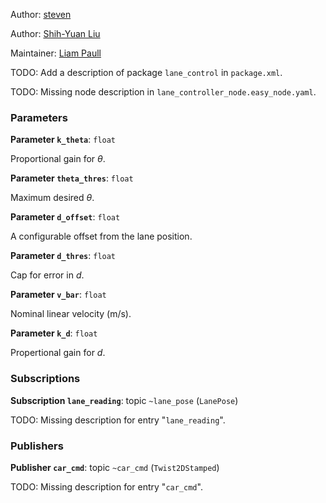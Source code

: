 <div id='lane_control-autogenerated' markdown='1'>


<!-- do not edit this file, autogenerated -->

Author: [steven](mailto:steven@todo.todo)

Author: [Shih-Yuan Liu](mailto:syliu@mit.edu)

Maintainer: [Liam Paull](mailto:paull@mit.edu)

TODO: Add a description of package `lane_control` in `package.xml`.



</div>

<!-- file start -->

<div id='lane_control-lane_controller_node-autogenerated' markdown='1'>


<!-- do not edit this file, autogenerated -->

TODO: Missing node description in `lane_controller_node.easy_node.yaml`.

### Parameters 

**Parameter `k_theta`**: `float`

Proportional gain for $\theta$.

**Parameter `theta_thres`**: `float`

Maximum desired $\theta$.

**Parameter `d_offset`**: `float`

A configurable offset from the lane position.

**Parameter `d_thres`**: `float`

Cap for error in $d$.

**Parameter `v_bar`**: `float`

Nominal linear velocity (m/s).

**Parameter `k_d`**: `float`

Propertional gain for $d$.

### Subscriptions 

**Subscription `lane_reading`**: topic `~lane_pose` (`LanePose`)

TODO: Missing description for entry "`lane_reading`".

### Publishers 

**Publisher `car_cmd`**: topic `~car_cmd` (`Twist2DStamped`)

TODO: Missing description for entry "`car_cmd`".



</div>
